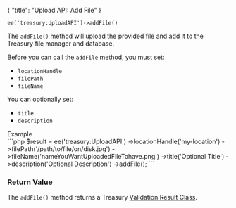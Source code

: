 {
    "title": "Upload API: Add File"
}

`ee('treasury:UploadAPI')->addFile()`

The `addFile()` method will upload the provided file and add it to the Treasury file manager and database.

Before you can call the `addFile` method, you must set:

- `locationHandle`
- `filePath`
- `fileName`

You can optionally set:

- `title`
- `description`

<div class="CodeBlockTitle">Example</div>
```php
$result = ee('treasury:UploadAPI')
    ->locationHandle('my-location')
    ->filePath('/path/to/file/on/disk.jpg')
    ->fileName('nameYouWantUploadedFileTohave.png')
    ->title('Optional Title')
    ->description('Optional Description')
    ->addFile();
```

### Return Value

The `addFile()` method returns a Treasury [Validation Result Class](#validation-result-class).
